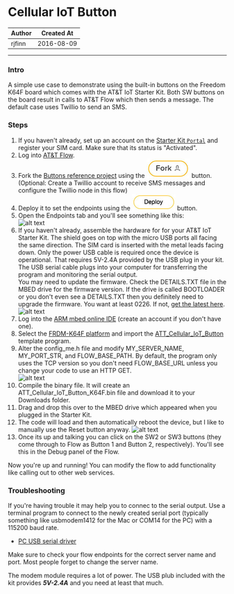 
# Cellular IoT Button

|   Author   | Created At  |
| ---------- | ----------- |
| rjfinn     | 2016-08-09  |

------

### Intro

A simple use case to demonstrate using the built-in buttons on the Freedom K64F board which comes with the AT&T IoT Starter Kit.  Both SW buttons on the board result in calls to AT&T Flow which then sends a message.  The default case uses Twillio to send an SMS.

### Steps

1. If you haven't already, set up an account on the [Starter Kit `Portal`](https://starterkit.att.com/app) and register your SIM card.  Make sure that its status is "Activated".
2. Log into [AT&T Flow](https://flow.att.io/).
3. Fork the [Buttons reference project](https://flow.att.io/starter-kit-core/starter-kit-buttons/home) using the ![alt text](../images/Fork.jpg "Fork") button.  (Optional: Create a Twillio account to receive SMS messages and configure the Twillio node in this flow)
4. Deploy it to set the endpoints using the ![alt text](../images/Deploy.jpg "Deploy") button.
5. Open the Endpoints tab and you'll see something like this:
<br/>![alt text](../images/ButtonsFlow.jpg "Buttons Flow")
6. If you haven't already, assemble the hardware for for your AT&T IoT Starter Kit.  The shield goes on top with the micro USB ports all facing the same direction.  The SIM card is inserted with the metal leads facing down.  Only the power USB cable is required once the device is operational.  That requires 5V-2.4A provided by the USB plug in your kit.  The USB serial cable plugs into your computer for transferring the program and monitoring the serial output.
<br/>You may need to update the firmware.  Check the DETAILS.TXT file in the MBED drive for the firmware version.  If the drive is called BOOTLOADER or you don't even see a DETAILS.TXT then you definitely need to upgrade the firmware.  You want at least 0226.  If not, [get the latest here](https://developer.mbed.org/handbook/Firmware-FRDM-K64F).
<br/>![alt text](../images/KitCables.jpg "Kit Cables")
7. Log into the [ARM mbed online IDE](https://developer.mbed.org/compiler/) (create an account if you don't have one).
8. Select the [FRDM-K64F platform](https://developer.mbed.org/platforms/FRDM-K64F/) and import the [ATT_Cellular_IoT_Button](https://developer.mbed.org/users/rfinn/code/ATT_Cellular_IOT_Button/) template program.
9. Alter the config_me.h file and modify MY_SERVER_NAME, MY_PORT_STR, and FLOW_BASE_PATH.  By default, the program only uses the TCP version so you don't need FLOW_BASE_URL unless you change your code to use an HTTP GET.
<br/>![alt text](../images/ButtonsMbed.jpg "Buttons m-bed")
10. Compile the binary file.  It will create an ATT_Cellular_IoT_Button_K64F.bin file and download it to your Downloads folder.
11. Drag and drop this over to the MBED drive which appeared when you plugged in the Starter Kit.
12. The code will load and then automatically reboot the device, but I like to manually use the Reset button anyway.
![alt text](../images/KitButtons.jpg "Kit Buttons")
13. Once its up and talking you can click on the SW2 or SW3 buttons (they come through to Flow as Button 1 and Button 2, respectively).  You'll see this in the Debug panel of the Flow.

Now you're up and running!  You can modify the flow to add functionality like calling out to other web services.

### Troubleshooting

If you're having trouble it may help you to connec to the serial output.  Use a terminal program to connect to the newly created serial port (typically something like usbmodem1412 for the Mac or COM14 for the PC) with a 115200 baud rate.
* [PC USB serial driver](https://developer.mbed.org/handbook/Windows-serial-configuration)

Make sure to check your flow endpoints for the correct server name and port.  Most people forget to change the server name.

The modem module requires a lot of power.  The USB plub included with the kit provides ***5V-2.4A*** and you need at least that much.
